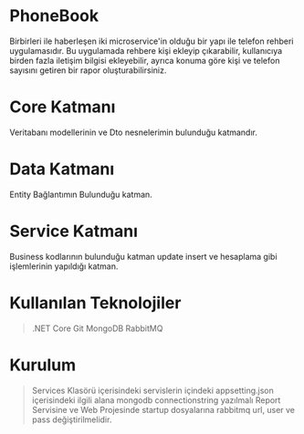 # PhoneBook
Birbirleri ile haberleşen iki microservice'in olduğu bir yapı ile telefon rehberi uygulamasıdır. Bu uygulamada rehbere kişi ekleyip çıkarabilir, kullanıcıya birden fazla iletişim bilgisi ekleyebilir, ayrıca konuma göre kişi ve telefon sayısını getiren bir rapor oluşturabilirsiniz.

# Core Katmanı
Veritabanı modellerinin ve Dto nesnelerimin bulunduğu katmandır.

# Data Katmanı
Entity Bağlantımın Bulunduğu katman.

# Service Katmanı
Business kodlarının bulunduğu katman update insert ve hesaplama gibi işlemlerinin yapıldığı katman.

# Kullanılan Teknolojiler
> .NET Core
> Git
> MongoDB
> RabbitMQ

# Kurulum
> Services Klasörü içerisindeki servislerin içindeki appsetting.json içerisindeki ilgili alana mongodb connectionstring yazılmalı
> Report Servisine ve Web Projesinde startup dosyalarına rabbitmq url, user ve pass değiştirilmelidir.